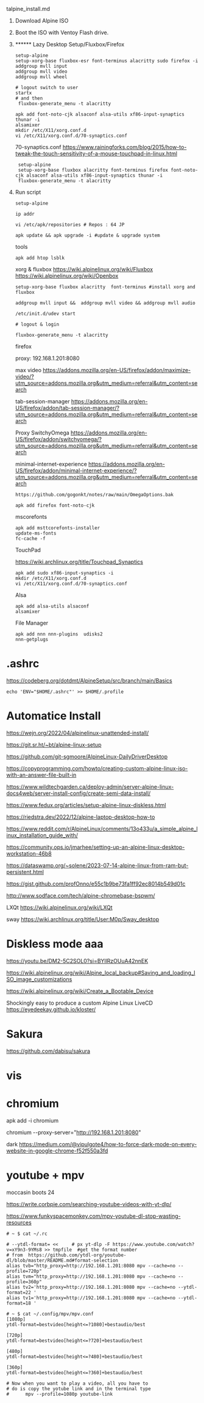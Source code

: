 talpine_install.md

1. Download Alpine ISO
2. Boot the ISO with Ventoy Flash drive.

3. ****** Lazy Desktop Setup/Fluxbox/Firefox
    ```
    setup-alpine
    setup-xorg-base fluxbox-esr font-terminus alacritty sudo firefox -i
    addgroup mvll input
    addgroup mvll video
    addgroup mvll wheel
    
    # logout switch to user
    startx
    # and then
     fluxbox-generate_menu -t alacritty

    apk add font-noto-cjk alsaconf alsa-utils xf86-input-synaptics thunar -i
    alsamixer
    mkdir /etc/X11/xorg.conf.d
    vi /etc/X11/xorg.conf.d/70-synaptics.conf
    
    ```
    70-synaptics.conf https://www.rainingforks.com/blog/2015/how-to-tweak-the-touch-sensitivity-of-a-mouse-touchpad-in-linux.html
   ```
    setup-alpine
    setup-xorg-base fluxbox alacritty font-terminus firefox font-noto-cjk alsaconf alsa-utils xf86-input-synaptics thunar -i
    fluxbox-generate_menu -t alacritty

4. Run script
    ```
    setup-alpine
    
    ip addr
    
    vi /etc/apk/repositories # Repos : 64 JP
    
    apk update && apk upgrade -i #update & upgrade system
    ```
    tools
    ```
    apk add htop lsblk
    ```
    xorg & fluxbox
    https://wiki.alpinelinux.org/wiki/Fluxbox
    https://wiki.alpinelinux.org/wiki/Openbox
    ```
    setup-xorg-base fluxbox alacritty  font-terminus #install xorg and fluxbox
    
    addgroup mvll input &&  addgroup mvll video && addgroup mvll audio
    
    /etc/init.d/udev start
    
    # logout & login
    
    fluxbox-generate_menu -t alacritty
    
    ```
    firefox
    
    proxy: 192.168.1.201:8080

   max video https://addons.mozilla.org/en-US/firefox/addon/maximize-video/?utm_source=addons.mozilla.org&utm_medium=referral&utm_content=search

    tab-session-manager https://addons.mozilla.org/en-US/firefox/addon/tab-session-manager/?utm_source=addons.mozilla.org&utm_medium=referral&utm_content=search

   Proxy SwitchyOmega https://addons.mozilla.org/en-US/firefox/addon/switchyomega/?utm_source=addons.mozilla.org&utm_medium=referral&utm_content=search

   minimal-internet-experience https://addons.mozilla.org/en-US/firefox/addon/minimal-internet-experience/?utm_source=addons.mozilla.org&utm_medium=referral&utm_content=search

   ```
   https://github.com/gogonkt/notes/raw/main/OmegaOptions.bak
   ```
    ```
    apk add firefox font-noto-cjk
    ```

    mscorefonts
    ```
    apk add msttcorefonts-installer
    update-ms-fonts
    fc-cache -f
    ```
    
   TouchPad
    
    https://wiki.archlinux.org/title/Touchpad_Synaptics
    ```
    apk add sudo xf86-input-synaptics -i
    mkdir /etc/X11/xorg.conf.d
    vi /etc/X11/xorg.conf.d/70-synaptics.conf
    ```
    Alsa
    ```
    apk add alsa-utils alsaconf
    alsamixer
    ```
   File Manager
   ```
   apk add nnn nnn-plugins  udisks2
   nnn-getplugs
   ```
# .ashrc

https://codeberg.org/dotdmt/AlpineSetup/src/branch/main/Basics
```
echo 'ENV="$HOME/.ashrc"' >> $HOME/.profile
```

# Automatice Install

https://wejn.org/2022/04/alpinelinux-unattended-install/

https://git.sr.ht/~bt/alpine-linux-setup

https://github.com/git-sgmoore/AlpineLinux-DailyDriverDesktop

https://copyprogramming.com/howto/creating-custom-alpine-linux-iso-with-an-answer-file-built-in

https://www.wildtechgarden.ca/deploy-admin/server-alpine-linux-docs4web/server-install-config/create-semi-data-install/

https://www.fedux.org/articles/setup-alpine-linux-diskless.html


https://riedstra.dev/2022/12/alpine-laptop-desktop-how-to

https://www.reddit.com/r/AlpineLinux/comments/13o433u/a_simple_alpine_linux_installation_guide_with/

https://community.ops.io/jmarhee/setting-up-an-alpine-linux-desktop-workstation-46b8

https://dataswamp.org/~solene/2023-07-14-alpine-linux-from-ram-but-persistent.html


https://gist.github.com/profOnno/e55c1b9be73fa1ff92ec8014b549d01c

http://www.sodface.com/tech/alpine-chromebase-bspwm/

LXQt  https://wiki.alpinelinux.org/wiki/LXQt

sway  https://wiki.archlinux.org/title/User:M0p/Sway_desktop

# Diskless mode aaa 

https://youtu.be/DM2-5C2SOL0?si=BYllRzOUuA42nnEK

https://wiki.alpinelinux.org/wiki/Alpine_local_backup#Saving_and_loading_ISO_image_customizations

https://wiki.alpinelinux.org/wiki/Create_a_Bootable_Device

Shockingly easy to produce a custom Alpine Linux LiveCD https://eyedeekay.github.io/kloster/

# Sakura

https://github.com/dabisu/sakura

# vis

# chromium

apk add -i chromium

chromium --proxy-server="http://192.168.1.201:8080"

dark https://medium.com/@vipulgote4/how-to-force-dark-mode-on-every-website-in-google-chrome-f52f550a3fd

# youtube + mpv

moccasin boots 24 

https://write.corbpie.com/searching-youtube-videos-with-yt-dlp/

https://www.funkyspacemonkey.com/mpv-youtube-dl-stop-wasting-resources

```
# ~ $ cat ~/.rc

# --ytdl-format= <<     # px yt-dlp -F https://www.youtube.com/watch?v=xY9n3-9YMs8 >> tmpfile  #get the format number
# from  https://github.com/ytdl-org/youtube-dl/blob/master/README.md#format-selection
alias tvb="http_proxy=http://192.168.1.201:8080 mpv --cache=no --profile=720p"
alias tvm="http_proxy=http://192.168.1.201:8080 mpv --cache=no --profile=360p"
alias tv2='http_proxy=http://192.168.1.201:8080 mpv --cache=no --ytdl-format=22 '
alias tv1='http_proxy=http://192.168.1.201:8080 mpv --cache=no --ytdl-format=18 '
```

```
# ~ $ cat ~/.config/mpv/mpv.conf 
[1080p]
ytdl-format=bestvideo[height<=?1080]+bestaudio/best

[720p]
ytdl-format=bestvideo[height<=?720]+bestaudio/best

[480p]
ytdl-format=bestvideo[height<=?480]+bestaudio/best

[360p]
ytdl-format=bestvideo[height<=?360]+bestaudio/best

# Now when you want to play a video, all you have to 
# do is copy the yotube link and in the terminal type 
#      mpv --profile=1080p youtube-link

```
